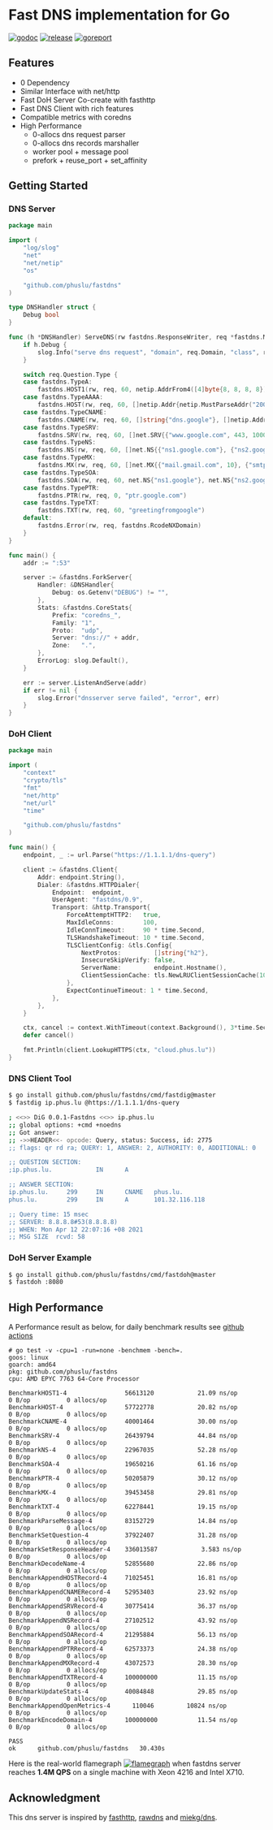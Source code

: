 # Fast DNS implementation for Go

[![godoc][godoc-img]][godoc]
[![release][release-img]][release]
[![goreport][goreport-img]][goreport]


## Features

* 0 Dependency
* Similar Interface with net/http
* Fast DoH Server Co-create with fasthttp
* Fast DNS Client with rich features
* Compatible metrics with coredns
* High Performance
    - 0-allocs dns request parser
    - 0-allocs dns records marshaller
    - worker pool + message pool
    - prefork + reuse_port + set_affinity


## Getting Started

### DNS Server
```go
package main

import (
	"log/slog"
	"net"
	"net/netip"
	"os"

	"github.com/phuslu/fastdns"
)

type DNSHandler struct {
	Debug bool
}

func (h *DNSHandler) ServeDNS(rw fastdns.ResponseWriter, req *fastdns.Message) {
	if h.Debug {
		slog.Info("serve dns request", "domain", req.Domain, "class", req.Question.Class, "type", req.Question.Type)
	}

	switch req.Question.Type {
	case fastdns.TypeA:
		fastdns.HOST1(rw, req, 60, netip.AddrFrom4([4]byte{8, 8, 8, 8}))
	case fastdns.TypeAAAA:
		fastdns.HOST(rw, req, 60, []netip.Addr{netip.MustParseAddr("2001:4860:4860::8888")})
	case fastdns.TypeCNAME:
		fastdns.CNAME(rw, req, 60, []string{"dns.google"}, []netip.Addr{netip.MustParseAddr("8.8.8.8")})
	case fastdns.TypeSRV:
		fastdns.SRV(rw, req, 60, []net.SRV{{"www.google.com", 443, 1000, 1000}})
	case fastdns.TypeNS:
		fastdns.NS(rw, req, 60, []net.NS{{"ns1.google.com"}, {"ns2.google.com"}})
	case fastdns.TypeMX:
		fastdns.MX(rw, req, 60, []net.MX{{"mail.gmail.com", 10}, {"smtp.gmail.com", 10}})
	case fastdns.TypeSOA:
		fastdns.SOA(rw, req, 60, net.NS{"ns1.google"}, net.NS{"ns2.google"}, 60, 90, 90, 180, 60)
	case fastdns.TypePTR:
		fastdns.PTR(rw, req, 0, "ptr.google.com")
	case fastdns.TypeTXT:
		fastdns.TXT(rw, req, 60, "greetingfromgoogle")
	default:
		fastdns.Error(rw, req, fastdns.RcodeNXDomain)
	}
}

func main() {
	addr := ":53"

	server := &fastdns.ForkServer{
		Handler: &DNSHandler{
			Debug: os.Getenv("DEBUG") != "",
		},
		Stats: &fastdns.CoreStats{
			Prefix: "coredns_",
			Family: "1",
			Proto:  "udp",
			Server: "dns://" + addr,
			Zone:   ".",
		},
		ErrorLog: slog.Default(),
	}

	err := server.ListenAndServe(addr)
	if err != nil {
		slog.Error("dnsserver serve failed", "error", err)
	}
}
```

### DoH Client
```go
package main

import (
	"context"
	"crypto/tls"
	"fmt"
	"net/http"
	"net/url"
	"time"

	"github.com/phuslu/fastdns"
)

func main() {
	endpoint, _ := url.Parse("https://1.1.1.1/dns-query")

	client := &fastdns.Client{
		Addr: endpoint.String(),
		Dialer: &fastdns.HTTPDialer{
			Endpoint:  endpoint,
			UserAgent: "fastdns/0.9",
			Transport: &http.Transport{
				ForceAttemptHTTP2:   true,
				MaxIdleConns:        100,
				IdleConnTimeout:     90 * time.Second,
				TLSHandshakeTimeout: 10 * time.Second,
				TLSClientConfig: &tls.Config{
					NextProtos:         []string{"h2"},
					InsecureSkipVerify: false,
					ServerName:         endpoint.Hostname(),
					ClientSessionCache: tls.NewLRUClientSessionCache(1024),
				},
				ExpectContinueTimeout: 1 * time.Second,
			},
		},
	}

	ctx, cancel := context.WithTimeout(context.Background(), 3*time.Second)
	defer cancel()

	fmt.Println(client.LookupHTTPS(ctx, "cloud.phus.lu"))
}
```

### DNS Client Tool
```bash
$ go install github.com/phuslu/fastdns/cmd/fastdig@master
$ fastdig ip.phus.lu @https://1.1.1.1/dns-query

; <<>> DiG 0.0.1-Fastdns <<>> ip.phus.lu
;; global options: +cmd +noedns
;; Got answer:
;; ->>HEADER<<- opcode: Query, status: Success, id: 2775
;; flags: qr rd ra; QUERY: 1, ANSWER: 2, AUTHORITY: 0, ADDITIONAL: 0

;; QUESTION SECTION:
;ip.phus.lu.            IN      A

;; ANSWER SECTION:
ip.phus.lu.     299     IN      CNAME   phus.lu.
phus.lu.        299     IN      A       101.32.116.118

;; Query time: 15 msec
;; SERVER: 8.8.8.8#53(8.8.8.8)
;; WHEN: Mon Apr 12 22:07:16 +08 2021
;; MSG SIZE  rcvd: 58
```

### DoH Server Example
```bash
$ go install github.com/phuslu/fastdns/cmd/fastdoh@master
$ fastdoh :8080
```

## High Performance

A Performance result as below, for daily benchmark results see [github actions][benchmark]
```
# go test -v -cpu=1 -run=none -benchmem -bench=.
goos: linux
goarch: amd64
pkg: github.com/phuslu/fastdns
cpu: AMD EPYC 7763 64-Core Processor

BenchmarkHOST1-4               	56613120	        21.09 ns/op	       0 B/op	       0 allocs/op
BenchmarkHOST-4                	57722778	        20.82 ns/op	       0 B/op	       0 allocs/op
BenchmarkCNAME-4               	40001464	        30.00 ns/op	       0 B/op	       0 allocs/op
BenchmarkSRV-4                 	26439794	        44.84 ns/op	       0 B/op	       0 allocs/op
BenchmarkNS-4                  	22967035	        52.28 ns/op	       0 B/op	       0 allocs/op
BenchmarkSOA-4                 	19650216	        61.16 ns/op	       0 B/op	       0 allocs/op
BenchmarkPTR-4                 	50205879	        30.12 ns/op	       0 B/op	       0 allocs/op
BenchmarkMX-4                  	39453458	        29.81 ns/op	       0 B/op	       0 allocs/op
BenchmarkTXT-4                 	62278441	        19.15 ns/op	       0 B/op	       0 allocs/op
BenchmarkParseMessage-4        	83152729	        14.84 ns/op	       0 B/op	       0 allocs/op
BenchmarkSetQuestion-4         	37922407	        31.28 ns/op	       0 B/op	       0 allocs/op
BenchmarkSetResponseHeader-4   	336013587	         3.583 ns/op	       0 B/op	       0 allocs/op
BenchmarkDecodeName-4          	52855680	        22.86 ns/op	       0 B/op	       0 allocs/op
BenchmarkAppendHOSTRecord-4    	71025451	        16.81 ns/op	       0 B/op	       0 allocs/op
BenchmarkAppendCNAMERecord-4   	52953403	        23.92 ns/op	       0 B/op	       0 allocs/op
BenchmarkAppendSRVRecord-4     	30775414	        36.37 ns/op	       0 B/op	       0 allocs/op
BenchmarkAppendNSRecord-4      	27102512	        43.92 ns/op	       0 B/op	       0 allocs/op
BenchmarkAppendSOARecord-4     	21295884	        56.13 ns/op	       0 B/op	       0 allocs/op
BenchmarkAppendPTRRecord-4     	62573373	        24.38 ns/op	       0 B/op	       0 allocs/op
BenchmarkAppendMXRecord-4      	43072573	        28.30 ns/op	       0 B/op	       0 allocs/op
BenchmarkAppendTXTRecord-4     	100000000	        11.15 ns/op	       0 B/op	       0 allocs/op
BenchmarkUpdateStats-4         	40084848	        29.85 ns/op	       0 B/op	       0 allocs/op
BenchmarkAppendOpenMetrics-4   	  110046	     10824 ns/op	       0 B/op	       0 allocs/op
BenchmarkEncodeDomain-4        	100000000	        11.54 ns/op	       0 B/op	       0 allocs/op

PASS
ok  	github.com/phuslu/fastdns	30.430s
```

Here is the real-world flamegraph [![flamegraph][flamegraph]][flamegraph] when fastdns server reaches **1.4M QPS** on a single machine with Xeon 4216 and Intel X710.

## Acknowledgment
This dns server is inspired by [fasthttp][fasthttp], [rawdns][rawdns] and [miekg/dns][miekg/dns].

[godoc-img]: http://img.shields.io/badge/godoc-reference-blue.svg
[godoc]: https://godoc.org/github.com/phuslu/fastdns
[release-img]: https://img.shields.io/github/v/tag/phuslu/fastdns?label=release
[release]: https://github.com/phuslu/fastdns/releases
[goreport-img]: https://goreportcard.com/badge/github.com/phuslu/fastdns
[goreport]: https://goreportcard.com/report/github.com/phuslu/fastdns
[benchmark]: https://github.com/phuslu/fastdns/actions?query=workflow%3Abenchmark
[flamegraph]: https://cdn.jsdelivr.net/gh/phuslu/fastdns/torch.svg
[fasthttp]: https://github.com/valyala/fasthttp
[rawdns]: https://github.com/cirocosta/rawdns
[miekg/dns]: https://github.com/miekg/dns
